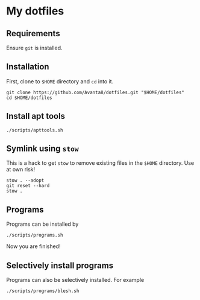 # My dotfiles

## Requirements
Ensure `git` is installed.


## Installation
First, clone to `$HOME` directory and `cd` into it.

```
git clone https://github.com/Avanta8/dotfiles.git "$HOME/dotfiles"
cd $HOME/dotfiles
```

## Install apt tools
```
./scripts/apttools.sh
```

## Symlink using `stow`
This is a hack to get `stow` to remove existing files in the `$HOME` directory.
Use at own risk!
```
stow . --adopt
git reset --hard
stow .
```

## Programs
Programs can be installed by
```
./scripts/programs.sh
```

Now you are finished!


## Selectively install programs
Programs can also be selectively installed. For example

```
./scripts/programs/blesh.sh

```

